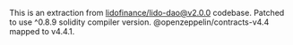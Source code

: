 This is an extraction from [lidofinance/lido-dao@v2.0.0](https://github.com/lidofinance/lido-dao/releases/tag/v2.0.0) codebase.
Patched to use ^0.8.9 solidity compiler version.
@openzeppelin/contracts-v4.4 mapped to v4.4.1.
